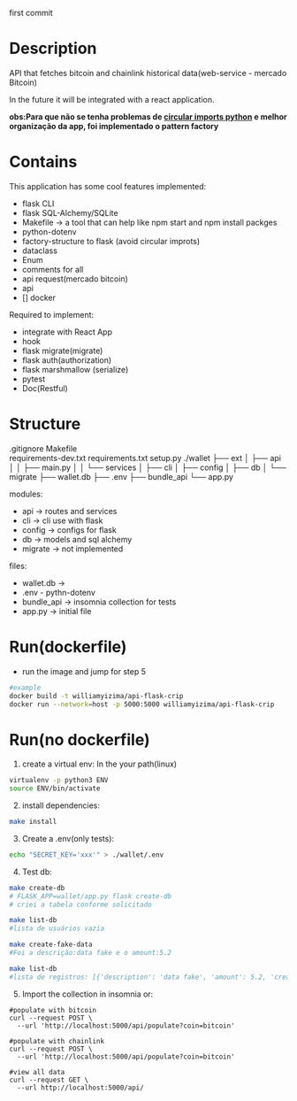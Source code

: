 first commit

# Description
API that fetches bitcoin and chainlink historical data(web-service - mercado Bitcoin)

In the future it will be integrated with a react application.

**obs:Para que não se tenha problemas de [circular imports python](https://stackoverflow.com/questions/744373/circular-or-cyclic-imports-in-python) e melhor organização da app, foi implementado o pattern factory**

# Contains

This application has some cool features implemented:
- flask CLI
- flask SQL-Alchemy/SQLite
- Makefile -> a tool that can help like npm start and npm install packges
- python-dotenv
- factory-structure to flask (avoid circular improts)
- dataclass 
- Enum
- comments for all
- api request(mercado bitcoin)
- api 
- [] docker

Required to implement:
- integrate with React App
- hook
- flask migrate(migrate)
- flask auth(authorization)
- flask marshmallow (serialize)
- pytest
- Doc(Restful)


# Structure

.gitignore
Makefile  
requirements-dev.txt 
requirements.txt 
setup.py 
./wallet 
├── ext
│   ├── api 
│   │   ├── main.py
│   │   └── services
│   ├── cli
│   ├── config
│   ├── db
│   └──  migrate
├── wallet.db
├── .env
├── bundle_api
└── app.py

modules:
- api -> routes and services
- cli -> cli use with flask
- config -> configs for flask
- db -> models and sql alchemy 
- migrate -> not implemented

files:
- wallet.db ->
- .env - pythn-dotenv
- bundle_api -> insomnia collection for tests
- app.py -> initial file

# Run(dockerfile)
- run the image and jump for step 5
```bash
#example
docker build -t williamyizima/api-flask-crip
docker run --network=host -p 5000:5000 williamyizima/api-flask-crip
```

# Run(no dockerfile)

1. create a virtual env:
In the your path(linux)
```bash
virtualenv -p python3 ENV
source ENV/bin/activate
```

2. install dependencies:
```bash
make install
```

3. Create a .env(only tests):
```bash
echo "SECRET_KEY='xxx'" > ./wallet/.env
```

4. Test db:
```bash
make create-db
# FLASK_APP=wallet/app.py flask create-db
# criei a tabela conforme solicitado

make list-db
#lista de usuários vazia

make create-fake-data
#Foi a descrição:data fake e o amount:5.2

make list-db
#lista de registros: [{'description': 'data fake', 'amount': 5.2, 'created_at': '08/16/2021'}]
```

5. Import the collection in insomnia or:
```
#populate with bitcoin
curl --request POST \
  --url 'http://localhost:5000/api/populate?coin=bitcoin'
```

```
#populate with chainlink
curl --request POST \
  --url 'http://localhost:5000/api/populate?coin=bitcoin'
```

```
#view all data
curl --request GET \
  --url http://localhost:5000/api/
```